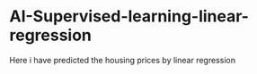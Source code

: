# AI-Supervised-learning-linear-regression
Here i have predicted the housing prices by linear regression
